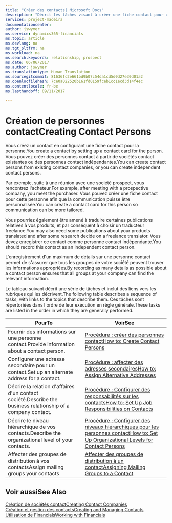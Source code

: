 ```yaml
---
title: "Créer des contacts| Microsoft Docs"
description: "Décrit les tâches visant à créer une fiche contact pour une personne, par exemple, un prospect ou un fournisseur, afin de définir les relations et personnaliser la communication."
services: project-madeira
documentationcenter: 
author: jswymer
ms.service: dynamics365-financials
ms.topic: article
ms.devlang: na
ms.tgt_pltfrm: na
ms.workload: na
ms.search.keywords: relationship, prospect
ms.date: 06/06/2017
ms.author: jswymer
ms.translationtype: Human Translation
ms.sourcegitcommit: 81636fc2e661bd9b07c54da1cd5d0d27e30d01a2
ms.openlocfilehash: 7ce0a022520b161fd0159fceb1cc1ecd3d14f4ec
ms.contentlocale: fr-be
ms.lasthandoff: 09/11/2017

---
```

# <a name="creating-contact-persons"></a><span data-ttu-id="f97b8-103">Création de personnes contact</span><span class="sxs-lookup"><span data-stu-id="f97b8-103">Creating Contact Persons</span></span>
<span data-ttu-id="f97b8-104">Vous créez un contact en configurant une fiche contact pour la personne.</span><span class="sxs-lookup"><span data-stu-id="f97b8-104">You create a contact by setting up a contact card for the person.</span></span> <span data-ttu-id="f97b8-105">Vous pouvez créer des personnes contact à partir de sociétés contact existantes ou des personnes contact indépendantes.</span><span class="sxs-lookup"><span data-stu-id="f97b8-105">You can create contact persons from existing contact companies, or you can create independent contact persons.</span></span>

<span data-ttu-id="f97b8-106">Par exemple, suite à une réunion avec une société prospect, vous rencontrez l'acheteur.</span><span class="sxs-lookup"><span data-stu-id="f97b8-106">For example, after meeting with a prospective company, you meet the purchaser.</span></span> <span data-ttu-id="f97b8-107">Vous pouvez créer une fiche contact pour cette personne afin que la communication puisse être personnalisée.</span><span class="sxs-lookup"><span data-stu-id="f97b8-107">You can create a contact card for this person so communication can be more tailored.</span></span>

<span data-ttu-id="f97b8-108">Vous pourriez également être amené à traduire certaines publications relatives à vos produits, et par conséquent à choisir un traducteur freelance.</span><span class="sxs-lookup"><span data-stu-id="f97b8-108">You may also need some publications about your products translated and after some research decide on a freelance translator.</span></span> <span data-ttu-id="f97b8-109">Vous devez enregistrer ce contact comme personne contact indépendante.</span><span class="sxs-lookup"><span data-stu-id="f97b8-109">You should record this contact as an independent contact person.</span></span>

<span data-ttu-id="f97b8-110">L'enregistrement d'un maximum de détails sur une personne contact permet de s'assurer que tous les groupes de votre société peuvent trouver les informations appropriées.</span><span class="sxs-lookup"><span data-stu-id="f97b8-110">By recording as many details as possible about a contact person ensures that all groups at your company can find the relevant information.</span></span>

<span data-ttu-id="f97b8-111">Le tableau suivant décrit une série de tâches et inclut des liens vers les rubriques qui les décrivent.</span><span class="sxs-lookup"><span data-stu-id="f97b8-111">The following table describes a sequence of tasks, with links to the topics that describe them.</span></span> <span data-ttu-id="f97b8-112">Ces tâches sont répertoriées dans l'ordre de leur exécution en règle générale.</span><span class="sxs-lookup"><span data-stu-id="f97b8-112">These tasks are listed in the order in which they are generally performed.</span></span>

| <span data-ttu-id="f97b8-113">Pour</span><span class="sxs-lookup"><span data-stu-id="f97b8-113">To</span></span> | <span data-ttu-id="f97b8-114">Voir</span><span class="sxs-lookup"><span data-stu-id="f97b8-114">See</span></span> |
| --- | --- |
| <span data-ttu-id="f97b8-115">Fournir des informations sur une personne contact.</span><span class="sxs-lookup"><span data-stu-id="f97b8-115">Provide information about a contact person.</span></span> |[<span data-ttu-id="f97b8-116">Procédure : créer des personnes contact</span><span class="sxs-lookup"><span data-stu-id="f97b8-116">How to: Create Contact Persons</span></span>](marketing-how-create-contact-persons.md) |
| <span data-ttu-id="f97b8-117">Configurer une adresse secondaire pour un contact.</span><span class="sxs-lookup"><span data-stu-id="f97b8-117">Set up an alternate address for a contact.</span></span> |[<span data-ttu-id="f97b8-118">Procédure : affecter des adresses secondaires</span><span class="sxs-lookup"><span data-stu-id="f97b8-118">How to: Assign Alternative Addresses</span></span>](marketing-how-assign-alternate-address.md) |
| <span data-ttu-id="f97b8-119">Décrire la relation d'affaires d'un contact société.</span><span class="sxs-lookup"><span data-stu-id="f97b8-119">Describe the business relationship of a company contact.</span></span> |[<span data-ttu-id="f97b8-120">Procédure : Configurer des responsabilités sur les contacts</span><span class="sxs-lookup"><span data-stu-id="f97b8-120">How to: Set Up Job Responsibilities on Contacts</span></span>](marketing-job-responsibilities.md) |
| <span data-ttu-id="f97b8-121">Décrire le niveau hiérarchique de vos contacts.</span><span class="sxs-lookup"><span data-stu-id="f97b8-121">Describe the organizational level of your contacts.</span></span> |[<span data-ttu-id="f97b8-122">Procédure : Configurer des niveaux hiérarchiques pour les personnes contact</span><span class="sxs-lookup"><span data-stu-id="f97b8-122">How to: Set Up Organizational Levels for Contact Persons</span></span>](marketing-organizational-levels.md) |
| <span data-ttu-id="f97b8-123">Affecter des groupes de distribution à vos contacts</span><span class="sxs-lookup"><span data-stu-id="f97b8-123">Assign mailing groups your contacts</span></span> |[<span data-ttu-id="f97b8-124">Affecter des groupes de distribution à un contact</span><span class="sxs-lookup"><span data-stu-id="f97b8-124">Assigning Mailing Groups to a Contact</span></span>](marketing-mailing-groups.md) |

## <a name="see-also"></a><span data-ttu-id="f97b8-125">Voir aussi</span><span class="sxs-lookup"><span data-stu-id="f97b8-125">See Also</span></span>
[<span data-ttu-id="f97b8-126">Création de sociétés contact</span><span class="sxs-lookup"><span data-stu-id="f97b8-126">Creating Contact Companies</span></span>](marketing-create-contact-companies.md)  
[<span data-ttu-id="f97b8-127">Création et gestion des contacts</span><span class="sxs-lookup"><span data-stu-id="f97b8-127">Creating and Managing Contacts</span></span>](marketing-create-contact-persons.md)  
[<span data-ttu-id="f97b8-128">Utilisation de Financials</span><span class="sxs-lookup"><span data-stu-id="f97b8-128">Working with Financials</span></span>](ui-work-product.md)

